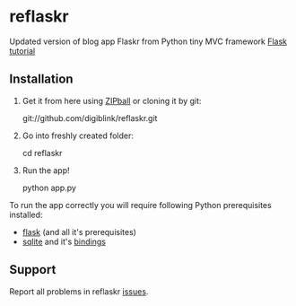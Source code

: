 reflaskr
========

Updated version of blog app Flaskr from Python tiny MVC framework [Flask tutorial](http://flask.pocoo.org/docs/tutorial/)

Installation
------------

1.  Get it from here using [ZIPball](https://github.com/digiblink/reflaskr/zipball/master) or cloning it by git:

	git://github.com/digiblink/reflaskr.git

2.  Go into freshly created folder:

	cd reflaskr

3.  Run the app!

	python app.py
	
To run the app correctly you will require following Python prerequisites installed:
*   [flask](http://flask.pocoo.org/) (and all it's prerequisites)
*   [sqlite](http://sqlite.org/) and it's [bindings](http://wiki.python.org/moin/SQLite)

Support
-------

Report all problems in reflaskr [issues](https://github.com/digiblink/reflaskr/issues).